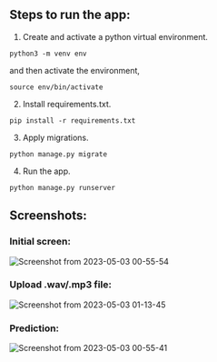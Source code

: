 ## Steps to run the app:

1. Create and activate a python virtual environment.
```
python3 -m venv env
```
and then activate the environment,
```
source env/bin/activate
```

2. Install requirements.txt.
```
pip install -r requirements.txt
```

3. Apply migrations.
```
python manage.py migrate
```

4. Run the app.
```
python manage.py runserver
```
## Screenshots:
### Initial screen:
![Screenshot from 2023-05-03 00-55-54](https://user-images.githubusercontent.com/52523023/235769122-ab738268-9545-41bc-ac68-7d9d2bffb274.png)

### Upload .wav/.mp3 file:
![Screenshot from 2023-05-03 01-13-45](https://user-images.githubusercontent.com/52523023/235769307-8fdbdb9c-63c9-42d0-82c5-e52c08b35d8c.png)

### Prediction:
![Screenshot from 2023-05-03 00-55-41](https://user-images.githubusercontent.com/52523023/235769331-8be87b64-72bc-4533-bbb1-94466007343a.png)
